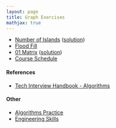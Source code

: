 ```yaml
---
layout: page
title: Graph Exercises
mathjax: true
---
```


* [Number of Islands](https://leetcode.com/problems/number-of-islands/) ([solution](solutions/number_of_islands.md))
* [Flood Fill](https://leetcode.com/problems/flood-fill)
* [01 Matrix](https://leetcode.com/problems/01-matrix/) ([solution](solutions/01_matrix.md))
* [Course Schedule](https://leetcode.com/problems/course-schedule/)

#### References
* [Tech Interview Handbook - Algorithms](https://www.techinterviewhandbook.org/algorithms/study-cheatsheet/)

#### Other
* [Algorithms Practice](algorithms_practice.md)
* [Engineering Skills](../engineering_skills.md)